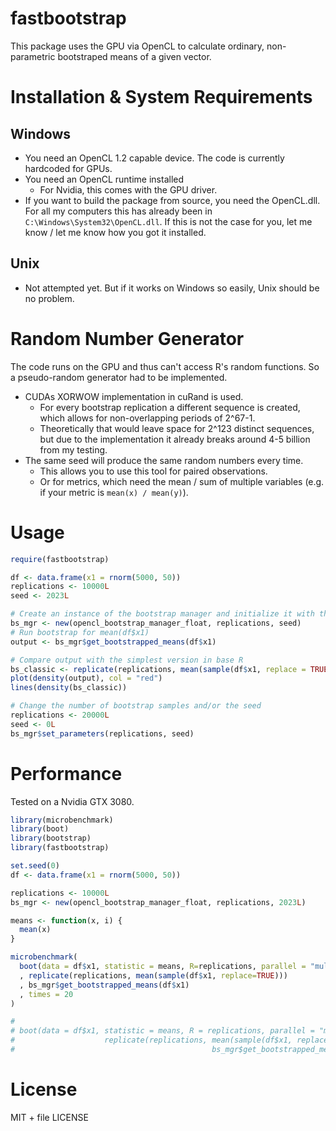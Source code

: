 # fastbootstrap

This package uses the GPU via OpenCL to calculate ordinary, non-parametric bootstraped means of a given vector.

# Installation & System Requirements

## Windows
* You need an OpenCL 1.2 capable device. The code is currently hardcoded for GPUs.
* You need an OpenCL runtime installed 
    * For Nvidia, this comes with the GPU driver.
* If you want to build the package from source, you need the OpenCL.dll. For all my computers this has already been in `C:\Windows\System32\OpenCL.dll`. If this is not the case for you, let me know / let me know how you got it installed.

## Unix
* Not attempted yet. But if it works on Windows so easily, Unix should be no problem.


# Random Number Generator

The code runs on the GPU and thus can't access R's random functions. So a pseudo-random generator had to be implemented.
* CUDAs XORWOW implementation in cuRand is used.
    * For every bootstrap replication a different sequence is created, which allows for non-overlapping periods of 2^67-1.
    * Theoretically that would leave space for 2^123 distinct sequences, but due to the implementation it already breaks around 4-5 billion from my testing.
* The same seed will produce the same random numbers every time.
    * This allows you to use this tool for paired observations.
    * Or for metrics, which need the mean / sum of multiple variables (e.g. if your metric is `mean(x) / mean(y)`).

# Usage

```r
require(fastbootstrap)

df <- data.frame(x1 = rnorm(5000, 50))
replications <- 10000L
seed <- 2023L

# Create an instance of the bootstrap manager and initialize it with the number of replications and the seed
bs_mgr <- new(opencl_bootstrap_manager_float, replications, seed)
# Run bootstrap for mean(df$x1)
output <- bs_mgr$get_bootstrapped_means(df$x1)

# Compare output with the simplest version in base R
bs_classic <- replicate(replications, mean(sample(df$x1, replace = TRUE)))
plot(density(output), col = "red")
lines(density(bs_classic))

# Change the number of bootstrap samples and/or the seed
replications <- 20000L
seed <- 0L
bs_mgr$set_parameters(replications, seed)
```

# Performance

Tested on a Nvidia GTX 3080.

```r
library(microbenchmark)
library(boot)
library(bootstrap)
library(fastbootstrap)

set.seed(0)
df <- data.frame(x1 = rnorm(5000, 50))

replications <- 10000L
bs_mgr <- new(opencl_bootstrap_manager_float, replications, 2023L)

means <- function(x, i) {
  mean(x)
}

microbenchmark(
  boot(data = df$x1, statistic = means, R=replications, parallel = "multicore")
  , replicate(replications, mean(sample(df$x1, replace=TRUE)))
  , bs_mgr$get_bootstrapped_means(df$x1)
  , times = 20
)

#                                                                             expr         min          lq      mean      median        uq       max neval
# boot(data = df$x1, statistic = means, R = replications, parallel = "multicore") 2648.960900 2713.500551 2712.6838 2721.989501 2726.9062 2765.6686    20
#                    replicate(replications, mean(sample(df$x1, replace = TRUE))) 2851.856701 2868.868501 2893.8785 2893.932051 2910.8763 2974.1622    20
#                                            bs_mgr$get_bootstrapped_means(df$x1)    1.376801    5.968501   60.5336    9.865701  133.3273  274.9604    20
```

# License

MIT + file LICENSE
